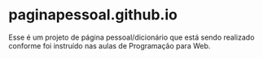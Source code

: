 # paginapessoal.github.io

Esse é um projeto de página pessoal/dicionário que está sendo realizado conforme foi instruído nas aulas de Programação para Web.